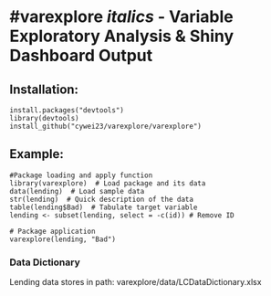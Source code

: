 #varexplore 
*italics* - Variable Exploratory Analysis & Shiny Dashboard Output
=============

## Installation:
```
install.packages("devtools")
library(devtools)
install_github("cywei23/varexplore/varexplore")
```
## Example:
```eval_rst
#Package loading and apply function
library(varexplore)  # Load package and its data
data(lending)  # Load sample data
str(lending)  # Quick description of the data
table(lending$Bad)  # Tabulate target variable
lending <- subset(lending, select = -c(id)) # Remove ID

# Package application
varexplore(lending, "Bad")
```

### Data Dictionary
Lending data stores in path: varexplore/data/LCDataDictionary.xlsx
